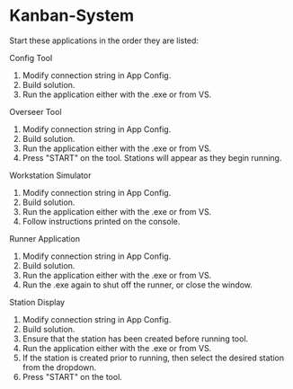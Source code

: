 # Kanban-System
Start these applications in the order they are listed:

Config Tool
1. Modify connection string in App Config.
2. Build solution.
3. Run the application either with the .exe or from VS. 

Overseer Tool
1. Modify connection string in App Config.
2. Build solution.
3. Run the application either with the .exe or from VS. 
4. Press "START" on the tool. Stations will appear as they begin running.

Workstation Simulator
1. Modify connection string in App Config.
2. Build solution.
3. Run the application either with the .exe or from VS.
4. Follow instructions printed on the console.

Runner Application
1. Modify connection string in App Config.
2. Build solution.
3. Run the application either with the .exe or from VS.
4. Run the .exe again to shut off the runner, or close the window.

Station Display
1. Modify connection string in App Config.
2. Build solution.
3. Ensure that the station has been created before running tool.
4. Run the application either with the .exe or from VS.
5. If the station is created prior to running, then select the desired station from the dropdown.
6. Press "START" on the tool. 
